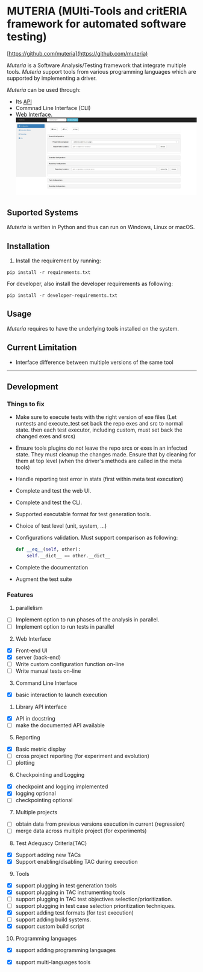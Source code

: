 # MUTERIA (MUlti-Tools and critERIA framework for automated software testing)
[https://github.com/muteria](https://github.com/muteria)

*Muteria* is a Software Analysis/Testing framework that integrate multiple tools. 
*Muteria* support tools from various programming languages which are supported by implementing a driver.

*Muteria* can be used through:
- Its [API]()
- Commnad Line Interface (CLI)
- Web Interface. ![sample](doc/imgs/webui_sample.jpg?raw=true "Title")

## Suported Systems
*Muteria* is written in Python and thus can run on Windows, Linux or macOS.

## Installation
1. Install the requirement by running: 
```
pip install -r requirements.txt
```
For developer, also install the developer requirements as following:
```
pip install -r developer-requirements.txt
```

## Usage
*Muteria* requires to have the underlying tools installed on the system.

## Current Limitation
- Interface difference between multiple versions of the same tool 

---
## Development
### Things to fix
- Make sure to execute tests with the right version of exe files (Let runtests and execute_test set back the repo exes and src to normal state. then each test executor, including custom, must set back the changed exes and srcs)
- Ensure tools plugins do not leave the repo srcs or exes in an infected state. They must cleanup the changes made. Ensure that by cleaning for them at top level (when the driver's methods are called in the meta tools)
- Handle reporting test error in stats (first within meta test execution)

- Complete and test the web UI.
- Complete and test the CLI.
- Supported executable format for test generation tools.
- Choice of test level (unit, system, ...)
- Configurations validation. Must support comparison as following:
  ```python
  def __eq__(self, other):
      self.__dict__ == other.__dict__
  ```
- Complete the documentation
- Augment the test suite

### Features 
1. parallelism
- [ ] Implement option to run phases of the analysis in parallel.
- [ ] Implement option to run tests in parallel 
2. Web Interface
- [x] Front-end UI
- [x] server (back-end)
- [ ] Write custom configuration function on-line
- [ ] Write manual tests on-line
3. Command Line Interface
- [x] basic interaction to launch execution
1. Library API interface
- [x] API in docstring 
- [ ] make the documented API available
5. Reporting
- [x] Basic metric display
- [ ] cross project reporting (for experiment and evolution)
- [ ] plotting
6. Checkpointing and Logging
- [x] checkpoint and logging implemented
- [x] logging optional
- [ ] checkpointing optional
7. Multiple projects
- [ ] obtain data from previous versions execution in current (regression)
- [ ] merge data across multiple project (for experiments)
8. Test Adequacy Criteria(TAC)
- [x] Support adding new TACs
- [x] Support enabling/disabling TAC during execution 
9. Tools
- [x] support plugging in test generation tools
- [x] support plugging in TAC instrumenting tools
- [ ] support plugging in TAC test objectives selection/prioritization.
- [ ] support plugging in test case selection prioritization techniques.
- [x] support adding test formats (for test execution)
- [ ] support adding build systems.
- [x] support custom build script 
10. Programming languages
- [x] support adding programming languages
- [x] support multi-languages tools  
  
